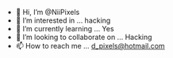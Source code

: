 - 👋 Hi, I’m @NiiPixels
- 👀 I’m interested in ... hacking
- 🌱 I’m currently learning ... Yes
- 💞️ I’m looking to collaborate on ... Hacking
- 📫 How to reach me ... d_pixels@hotmail.com

<!---
NiiPixels/NiiPixels is a ✨ special ✨ repository because its `README.md` (this file) appears on your GitHub profile.
You can click the Preview link to take a look at your changes.
--->

